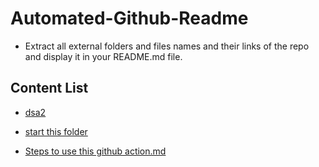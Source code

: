 # Automated-Github-Readme
 
* Extract all external folders and files names and their links of the repo and display it 
in your README.md file. 

## Content List

<!-- Projects start -->
- [dsa2](dsa2)

- [start this folder](start%20this%20folder)

- [Steps to use this github action.md](Steps%20to%20use%20this%20github%20action.md)
<!-- Projects end -->


